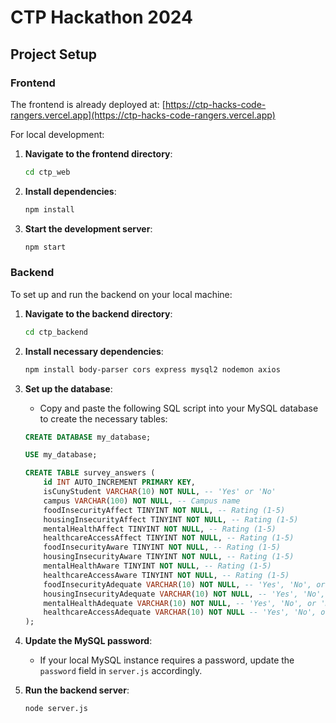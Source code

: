 # CTP Hackathon 2024

## Project Setup

### Frontend

The frontend is already deployed at: [https://ctp-hacks-code-rangers.vercel.app](https://ctp-hacks-code-rangers.vercel.app)

For local development:

1. **Navigate to the frontend directory**:
    ```bash
    cd ctp_web
    ```
2. **Install dependencies**:
    ```bash
    npm install
    ```
3. **Start the development server**:
    ```bash
    npm start
    ```

### Backend

To set up and run the backend on your local machine:

1. **Navigate to the backend directory**:
    ```bash
    cd ctp_backend
    ```
2. **Install necessary dependencies**:
    ```bash
    npm install body-parser cors express mysql2 nodemon axios
    ```
3. **Set up the database**:
    - Copy and paste the following SQL script into your MySQL database to create the necessary tables:
    ```sql
    CREATE DATABASE my_database;

    USE my_database;

    CREATE TABLE survey_answers (
        id INT AUTO_INCREMENT PRIMARY KEY,
        isCunyStudent VARCHAR(10) NOT NULL, -- 'Yes' or 'No'
        campus VARCHAR(100) NOT NULL, -- Campus name
        foodInsecurityAffect TINYINT NOT NULL, -- Rating (1-5)
        housingInsecurityAffect TINYINT NOT NULL, -- Rating (1-5)
        mentalHealthAffect TINYINT NOT NULL, -- Rating (1-5)
        healthcareAccessAffect TINYINT NOT NULL, -- Rating (1-5)
        foodInsecurityAware TINYINT NOT NULL, -- Rating (1-5)
        housingInsecurityAware TINYINT NOT NULL, -- Rating (1-5)
        mentalHealthAware TINYINT NOT NULL, -- Rating (1-5)
        healthcareAccessAware TINYINT NOT NULL, -- Rating (1-5)
        foodInsecurityAdequate VARCHAR(10) NOT NULL, -- 'Yes', 'No', or 'Not Sure'
        housingInsecurityAdequate VARCHAR(10) NOT NULL, -- 'Yes', 'No', or 'Not Sure'
        mentalHealthAdequate VARCHAR(10) NOT NULL, -- 'Yes', 'No', or 'Not Sure'
        healthcareAccessAdequate VARCHAR(10) NOT NULL -- 'Yes', 'No', or 'Not Sure'
    );
    ```

4. **Update the MySQL password**:
    - If your local MySQL instance requires a password, update the `password` field in `server.js` accordingly.

5. **Run the backend server**:
    ```bash
    node server.js
    ```


